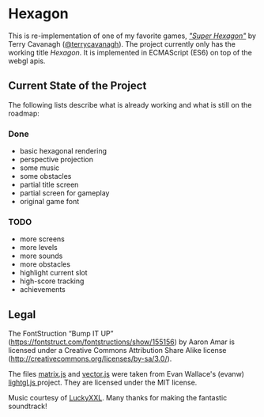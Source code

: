 # Hexagon
This is re-implementation of one of my favorite games, [*"Super Hexagon"*](http://distractionware.com/blog/2012/09/super-hexagon/) by Terry Cavanagh ([@terrycavanagh](https://twitter.com/terrycavanagh)).
The project currently only has the working title *Hexagon*.
It is implemented in ECMAScript (ES6) on top of the webgl apis.

## Current State of the Project
The following lists describe what is already working and what is still on the roadmap:

### Done
* basic hexagonal rendering
* perspective projection
* some music
* some obstacles
* partial title screen
* partial screen for gameplay
* original game font

### TODO
* more screens
* more levels
* more sounds
* more obstacles
* highlight current slot
* high-score tracking
* achievements

## Legal
The FontStruction “Bump IT UP”
(https://fontstruct.com/fontstructions/show/155156) by Aaron Amar is licensed
under a Creative Commons Attribution Share Alike license
(http://creativecommons.org/licenses/by-sa/3.0/).

The files [matrix.js](matrix.js) and [vector.js](vector.js) were taken from Evan Wallace's (evanw) [lightgl.js ](https://github.com/evanw/lightgl.js/) project.
They are licensed under the MIT license.

Music courtesy of [LuckyXXL](https://github.com/luckyxxl).
Many thanks for making the fantastic soundtrack!
